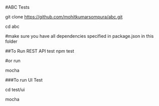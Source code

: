 #ABC Tests

git clone https://github.com/mohitkumarsompura/abc.git

cd abc

#make sure you have all dependencies specified in package.json in this folder

##To Run REST API test
npm test

#or run

mocha

###To run UI Test

cd test/ui

mocha
